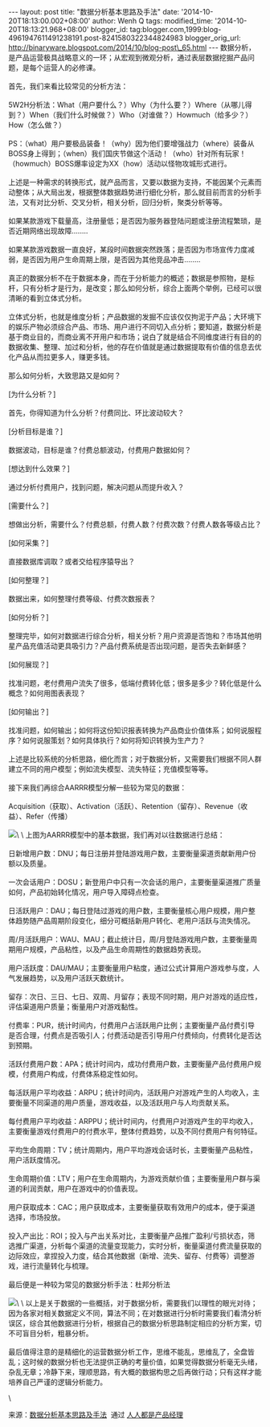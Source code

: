 --- layout: post title: "数据分析基本思路及手法" date:
'2014-10-20T18:13:00.002+08:00' author: Wenh Q tags: modified\_time:
'2014-10-20T18:13:21.968+08:00' blogger\_id:
tag:blogger.com,1999:blog-4961947611491238191.post-8241580322344824983
blogger\_orig\_url:
http://binaryware.blogspot.com/2014/10/blog-post\_65.html ---
数据分析，是产品运营极具战略意义的一环；从宏观到微观分析，通过表层数据挖掘产品问题，是每个运营人的必修课。\
\
首先，我们来看比较常见的分析方法：\
\
5W2H分析法：What（用户要什么？）Why（为什么要？）Where（从哪儿得到？）When（我们什么时候做？）Who（对谁做？）Howmuch（给多少？）How（怎么做？）\
\
PS：（what）用户要极品装备！（why）因为他们要增强战力（where）装备从BOSS身上得到；（when）我们国庆节做这个活动！（who）针对所有玩家！（howmuch）BOSS爆率设定为XX（how）活动以怪物攻城形式进行。\
\
上述是一种需求的转换形式，就产品而言，又要以数据为支持，不能因某个元素而动整体；从大局出发，根据整体数据趋势进行细化分析，那么就目前而言的分析手法，又有对比分析、交叉分析，相关分析，回归分析，聚类分析等等。\
\
如果某款游戏下载量高，注册量低；是否因为服务器登陆问题或注册流程繁琐，是否近期网络出现故障........\
\
如果某款游戏数据一直良好，某段时间数据突然跌落；是否因为市场宣传力度减弱，是否因为用户生命周期上限，是否因为其他竞品冲击........\
\
真正的数据分析不在于数据本身，而在于分析能力的概述；数据是参照物，是标杆，只有分析才是行为，是改变；那么如何分析，综合上面两个举例，已经可以很清晰的看到立体式分析。\
\
立体式分析，也就是维度分析；产品数据的发掘不应该仅仅拘泥于产品；大环境下的娱乐产物必须综合产品、市场、用户进行不同切入点分析；要知道，数据分析是基于商业目的，而商业离不开用户和市场；说白了就是结合不同维度进行有目的的数据收集、整理、加过和分析，他的存在价值就是通过数据提取有价值的信息去优化产品从而拉更多人，赚更多钱。\
\
那么如何分析，大致思路又是如何？\
\
\[为什么分析？\]\
\
首先，你得知道为什么分析？付费同比、环比波动较大？\
\
\[分析目标是谁？\]\
\
数据波动，目标是谁？付费总额波动，付费用户数据如何？\
\
\[想达到什么效果？\]\
\
通过分析付费用户，找到问题，解决问题从而提升收入？\
\
\[需要什么？\]\
\
想做出分析，需要什么？付费总额，付费人数？付费次数？付费人数各等级占比？\
\
\[如何采集？\]\
\
直接数据库调取？或者交给程序猿导出？\
\
\[如何整理？\]\
\
数据出来，如何整理付费等级、付费次数报表？\
\
\[如何分析？\]\
\
整理完毕，如何对数据进行综合分析，相关分析？用户资源是否饱和？市场其他明星产品充值活动更具吸引力？产品付费系统是否出现问题，是否失去新鲜感？\
\
\[如何展现？\]\
\
找准问题，老付费用户流失了很多，低端付费转化低；很多是多少？转化低是什么概念？如何用图表表现？\
\
\[如何输出？\]\
\
找准问题，如何输出；如何将这份知识报表转换为产品商业价值体系；如何说服程序？如何说服策划？如何具体执行？如何将知识转换为生产力？\
\
上述是比较系统的分析思路，细化而言；对于数据分析，又需要我们根据不同人群建立不同的用户模型；例如流失模型、流失特征；充值模型等等。\
\
接下来我们再综合AARRR模型分解一些较为常见的数据：\
\
Acquisition（获取）、Activation（活跃）、Retention（留存）、Revenue（收益）、Refer（传播）\
\
![](https://images-blogger-opensocial.googleusercontent.com/gadgets/proxy?url=http%3A%2F%2Fimage.woshipm.com%2Fwp-files%2F2014%2F10%2F%25E5%259B%25BE%25E7%2589%258717129.jpg&container=blogger&gadget=a&rewriteMime=image%2F*)\
\
上图为AARRR模型中的基本数据，我们再对以往数据进行总结：\
\
日新增用户数：DNU；每日注册并登陆游戏用户数，主要衡量渠道贡献新用户份额以及质量。\
\
一次会话用户：DOSU；新登用户中只有一次会话的用户，主要衡量渠道推广质量如何，产品初始转化情况，用户导入障碍点检查。\
\
日活跃用户：DAU；每日登陆过游戏的用户数，主要衡量核心用户规模，用户整体趋势随产品周期阶段变化，细分可概括新用户转化、老用户活跃与流失情况。\
\
周/月活跃用户：WAU、MAU；截止统计日，周/月登陆游戏用户数，主要衡量周期用户规模，产品粘性，以及产品生命周期性的数据趋势表现。\
\
用户活跃度：DAU/MAU；主要衡量用户粘度，通过公式计算用户游戏参与度，人气发展趋势，以及用户活跃天数统计。\
\
留存：次日、三日、七日、双周、月留存；表现不同时期，用户对游戏的适应性，评估渠道用户质量；衡量用户对游戏黏性。\
\
付费率：PUR，统计时间内，付费用户占活跃用户比例；主要衡量产品付费引导是否合理，付费点是否吸引人；付费活动是否引导用户付费倾向，付费转化是否达到预期。\
\
活跃付费用户数：APA；统计时间内，成功付费用户数，主要衡量产品付费用户规模，付费用户构成，付费体系稳定性如何。\
\
每活跃用户平均收益：ARPU；统计时间内，活跃用户对游戏产生的人均收入，主要衡量不同渠道的用户质量，游戏收益，以及活跃用户与人均贡献关系。\
\
每付费用户平均收益：ARPPU；统计时间内，付费用户对游戏产生的平均收入，主要衡量游戏付费用户的付费水平，整体付费趋势，以及不同付费用户有何特征。\
\
平均生命周期：TV；统计周期内，用户平均游戏会话时长，主要衡量产品粘性，用户活跃度情况。\
\
生命周期价值：LTV；用户在生命周期内，为游戏贡献价值；主要衡量用户群与渠道的利润贡献，用户在游戏中的价值表现。\
\
用户获取成本：CAC；用户获取成本，主要衡量获取有效用户的成本，便于渠道选择，市场投放。\
\
投入产出比：ROI；投入与产出关系对比，主要衡量产品推广盈利/亏损状态，筛选推广渠道，分析每个渠道的流量变现能力，实时分析，衡量渠道付费流量获取的边际效应，拿捏投入力度，结合其他数据（新增、流失、留存、付费等）调整游戏，进行流量转化与梳理。\
\
最后便是一种较为常见的数据分析手法：杜邦分析法\
\
![](https://images-blogger-opensocial.googleusercontent.com/gadgets/proxy?url=http%3A%2F%2Fimage.woshipm.com%2Fwp-files%2F2014%2F10%2F%25E5%259B%25BE%25E7%2589%258727119.jpg&container=blogger&gadget=a&rewriteMime=image%2F*)\
\
以上是关于数据的一些概括，对于数据分析，需要我们以理性的眼光对待；因为各家对相关数据定义不同，算法不同；在对数据进行分析时需要我们看清分析误区，综合其他数据进行分析，根据自己的数据分析思路制定相应的分析方案，切不可盲目分析，粗暴分析。\
\
最后值得注意的是精细化的运营数据分析工作，思维不能乱，思维乱了，全盘皆乱；这时候的数据分析也无法提供正确的考量价值，如果觉得数据分析毫无头绪，杂乱无章；冷静下来，理顺思路，有大概的数据构思之后再做行动；只有这样才能培养自己严谨的逻辑分析能力。
<div>

\

</div>

<div>

来源：[数据分析基本思路及手法](http://www.woshipm.com/operate/112246.html)  通过 [人人都是产品经理](http://www.woshipm.com/)

</div>
